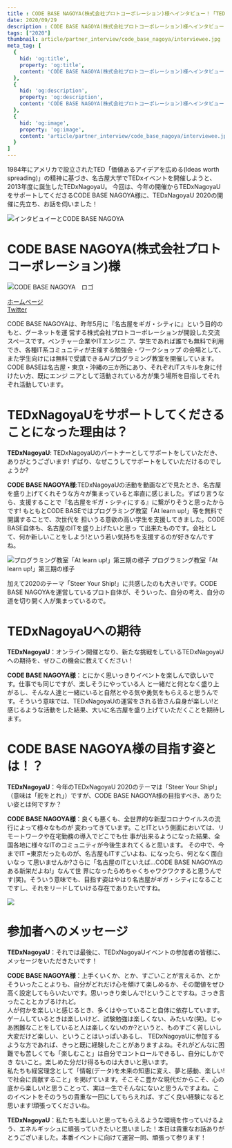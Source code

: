 ```yaml
---
title : CODE BASE NAGOYA(株式会社プロトコーポレーション)様へインタビュー！「TEDxNagoyaUで実現してもらいたいものとは！？」
date: 2020/09/29
description : CODE BASE NAGOYA(株式会社プロトコーポレーション)様へインタビュー！
tags: ["2020"]
thumbnail: article/partner_interview/code_base_nagoya/interviewee.jpg
meta_tag: [
  {
    hid: 'og:title',
    property: 'og:title',
    content: 'CODE BASE NAGOYA(株式会社プロトコーポレーション)様へインタビュー！'
  },
  {
    hid: 'og:description',
    property: 'og:description',
    content: 'CODE BASE NAGOYA(株式会社プロトコーポレーション)様へインタビュー！「TEDxNagoyaUで実現してもらいたいものとは！？」'
  },
  {
    hid: 'og:image',
    property: 'og:image',
    content: 'article/partner_interview/code_base_nagoya/interviewee.jpg'
  }
]
---
```


1984年にアメリカで設立されたTED「価値あるアイデアを広める(Ideas worth spreading)」の精神に基づき、名古屋大学でTEDxイベントを開催しようと、2013年度に誕生したTEDxNagoyaU。
今回は、今年の開催からTEDxNagoyaUをサポートしてくださるCODE BASE NAGOYA様に、TEDxNagoyaU 2020の開催に先立ち、お話を伺いました！

![インタビュイーとCODE BASE NAGOYA](article/partner_interview/code_base_nagoya/interviewee.jpg)

# CODE BASE NAGOYA(株式会社プロトコーポレーション)様

![CODE BASE NAGOYA　ロゴ](article/partner_interview/code_base_nagoya/logo.jpg)

[ホームページ](https://codebase.proto-g.co.jp/)  
[Twitter](https://twitter.com/codebase_nagoya)

CODE BASE NAGOYAは、昨年5月に『名古屋をギガ・シティに』という目的のもと、グーネットを運 営する株式会社プロトコーポレーションが開設した交流スペースです。ベンチャー企業やITエンジニ ア、学生であれば誰でも無料で利用でき、各種IT系コミュニティが主催する勉強会・ワークショップ の会場として、また学生向けには無料で受講できるAIプログラミング教室を開催しています。 CODE BASEは名古屋・東京・沖縄の三か所にあり、それぞれITスキルを身に付けたい方、既にエンジ ニアとして活動されている方が集う場所を目指してそれぞれ活動しています。

# TEDxNagoyaUをサポートしてくださることになった理由は？
__TEDxNagoyaU__: TEDxNagoyaUのパートナーとしてサポートをしていただき、ありがとうございます! ずばり、なぜこうしてサポートをしていただけるのでしょうか? 

__CODE BASE NAGOYA様__:TEDxNagoyaUの活動を動画などで見たとき、名古屋を盛り上げてくれそうな方々が集まっていると率直に感じました。ずばり言うなら、支援することで『名古屋をギガ・シティにする』に繋がりそうと思ったからです! もともとCODE BASEではプログラミング教室「At learn up!」等を無料で開講することで、次世代を 担いうる意欲の高い学生を支援してきました。CODE BASE自体も、名古屋のITを盛り上げたいと思っ て出来たものです。会社として、何か新しいことをしよう!という若い気持ちを支援するのが好きなんですね。

![プログラミング教室「At learn up!」第三期の様子](article/partner_interview/code_base_nagoya/programming_class.jpg)
プログラミング教室「At learn up!」第三期の様子

加えて2020のテーマ「Steer Your Ship!」に共感したのも大きいです。CODE BASE NAGOYAを運営しているプロト自体が、そういった、自分の考え、自分の道を切り開く人が集まっているので。

# TEDxNagoyaUへの期待
__TEDxNagoyaU__：オンライン開催となり、新たな挑戦をしているTEDxNagoyaUへの期待を、ぜひこの機会に教えてください！

__CODE BASE NAGOYA様__：とにかく思いっきりイベントを楽しんで欲しいです。仕事でも同じですが、楽しそうにやっている人 と一緒だと何となく盛り上がるし、そんな人達と一緒にいると自然とやる気や勇気をもらえると思うんです。そういう意味では、TEDxNagoyaUの運営をされる皆さん自身が楽しい!と感じるような活動をした結果、大いに名古屋を盛り上げていただくことを期待します。

# CODE BASE NAGOYA様の目指す姿とは！？
__TEDxNagoyaU__：今年のTEDxNagoyaU 2020のテーマは「Steer Your Ship!」（意味は「舵をとれ」）ですが、CODE BASE NAGOYA様の目指すべき、ありたい姿とは何ですか？

__CODE BASE NAGOYA様__：良くも悪くも、全世界的な新型コロナウイルスの流行によって様々なものが 変わってきています。ことITという側面においては、リモートワークや在宅勤務の導入でどこでも仕 事が出来るようになった結果、全国各地に様々なITのコミュニティが今後生まれてくると思います。 その中で、今までIT =東京だったものが、名古屋もITすごいよね、になったら、何となく面白いなっ て思いませんか?さらに「名古屋のITといえば...CODE BASE NAGOYAのある新栄だよね!」なんて世 界になったらめちゃくちゃワクワクすると思うんです(笑)。そういう意味でも、目指す姿はやはり名古屋がギガ・シティになることですし、それをリードしていける存在でありたいですね。 

![](article/partner_interview/code_base_nagoya/room_of_code_base_nagoya.jpg)

# 参加者へのメッセージ
__TEDxNagoyaU__：それでは最後に、TEDxNagoyaUイベントの参加者の皆様に、メッセージをいただきたいです！

__CODE BASE NAGOYA様__：上手くいくか、とか、すごいことが言えるか、とかそういったことよりも、自分がどれだけ心を傾けて楽しめるか、その閾値をぜひ高く設定してもらいたいです。思いっきり楽しんで!ということですね。さっき言ったこととカブるけれど。  
人が何かを楽しいと感じるとき、多くはやっていること自体に依存しています。ゲームしているときは楽しいけど、試験勉強は楽しくない、みたいな(笑)。じゃあ困難なことをしていると人は楽しくないのか?というと、ものすごく苦しいし大変だけど楽しい、ということはいっぱいあるし、 TEDxNagoyaUに参加するような方であれば、きっと既に経験したことがありますよね。それがどんなに困難でも苦しくても「楽しむこと」は自分でコントロールできるし、自分にしかでき ないこと。楽しめた分だけ得るものは大きいと思います。  
私たちも経営理念として「情報(データ)を未来の知恵に変え、夢と感動、楽しい!で社会に貢献すること」を掲げています。そこそこ豊かな現代だからこそ、心の底から楽しい!と思うことって、実は一生でそんなにないと思うんですよね。このイベントをそのうちの貴重な一回にしてもらえれば、すごく良い経験になると思います!頑張ってくださいね。 

__TEDxNagoyaU__：私たちも楽しいと思ってもらえるような環境を作っていけるよう、エネルギッシュに頑張っていきたいと思いました！本日は貴重なお話ありがとうございました。本番イベントに向けて運営一同、頑張って参ります！